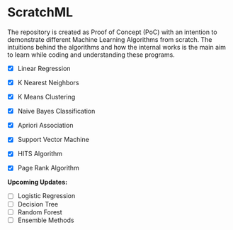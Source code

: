 # ScratchML

The repository is created as Proof of Concept (PoC) with an intention to demonstrate different Machine Learning Algorithms from scratch. The intuitions behind the algorithms and how the internal works is the main aim to learn while coding and understanding these programs.

- [x] Linear Regression
- [x] K Nearest Neighbors
- [x] K Means Clustering
- [x] Naive Bayes Classification
- [x] Apriori Association
- [x] Support Vector Machine
- [x] HITS Algorithm
- [x] Page Rank Algorithm


**Upcoming Updates:**
- [ ] Logistic Regression
- [ ] Decision Tree
- [ ] Random Forest
- [ ] Ensemble Methods
